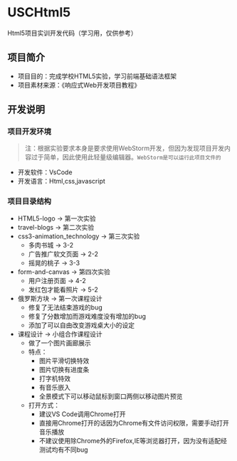# USCHtml5
Html5项目实训开发代码（学习用，仅供参考）
## 项目简介
+ 项目目的：完成学校HTML5实验，学习前端基础语法框架
+ 项目素材来源：《响应式Web开发项目教程》

## 开发说明
### 项目开发环境
> 注：根据实验要求本身是要求使用WebStorm开发，但因为发现项目开发内容过于简单，因此使用此轻量级编辑器。`WebStorm是可以运行此项目文件的`
+ 开发软件：VsCode
+ 开发语言：Html,css,javascript
### 项目目录结构
- HTML5-logo -> 第一次实验
- travel-blogs -> 第二次实验
- css3-animation_technology -> 第三次实验
    - 多肉书城 -> 3-2
    - 广告推广软文页面 -> 2-2
    - 摇晃的桃子 -> 3-3
- form-and-canvas -> 第四次实验
    - 用户注册页面 -> 4-2
    - 发红包才能看照片 -> 5-2
- 俄罗斯方块 -> 第一次课程设计
    - 修复了无法结束游戏的bug
    - 修复了分数增加而游戏难度没有增加的bug
    - 添加了可以自由改变游戏桌大小的设定
- 课程设计 -> 小组合作课程设计
    - 做了一个图片画廊展示
    - 特点：
      - 图片平滑切换特效
      - 图片切换有进度条
      - 打字机特效
      - 有音乐嵌入
      - 全景模式下可以移动鼠标到窗口两侧以移动图片预览
    - 打开方式：
      - 建议VS Code调用Chrome打开
      - 直接用Chrome打开的话因为Chrome有文件访问权限，需要手动打开音乐播放
      - 不建议使用除Chrome外的Firefox,IE等浏览器打开，因为没有适配经测试均有不同bug

